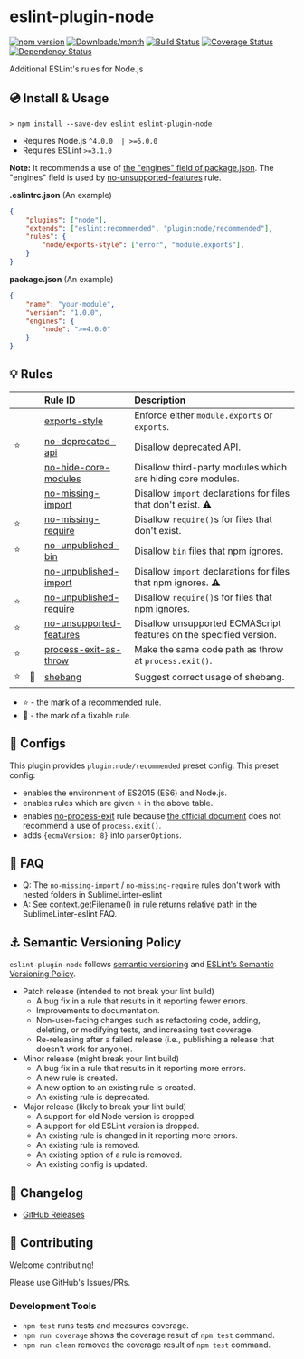 # eslint-plugin-node

[![npm version](https://img.shields.io/npm/v/eslint-plugin-node.svg)](https://www.npmjs.com/package/eslint-plugin-node)
[![Downloads/month](https://img.shields.io/npm/dm/eslint-plugin-node.svg)](http://www.npmtrends.com/eslint-plugin-node)
[![Build Status](https://travis-ci.org/mysticatea/eslint-plugin-node.svg?branch=master)](https://travis-ci.org/mysticatea/eslint-plugin-node)
[![Coverage Status](https://codecov.io/gh/mysticatea/eslint-plugin-node/branch/master/graph/badge.svg)](https://codecov.io/gh/mysticatea/eslint-plugin-node)
[![Dependency Status](https://david-dm.org/mysticatea/eslint-plugin-node.svg)](https://david-dm.org/mysticatea/eslint-plugin-node)

Additional ESLint's rules for Node.js

## :cd: Install & Usage

```
> npm install --save-dev eslint eslint-plugin-node
```

- Requires Node.js `^4.0.0 || >=6.0.0`
- Requires ESLint `>=3.1.0`

**Note:** It recommends a use of [the "engines" field of package.json](https://docs.npmjs.com/files/package.json#engines). The "engines" field is used by [no-unsupported-features](docs/rules/no-unsupported-features.md) rule.

**.eslintrc.json** (An example)

```json
{
    "plugins": ["node"],
    "extends": ["eslint:recommended", "plugin:node/recommended"],
    "rules": {
        "node/exports-style": ["error", "module.exports"],
    }
}
```

**package.json** (An example)

```json
{
    "name": "your-module",
    "version": "1.0.0",
    "engines": {
        "node": ">=4.0.0"
    }
}
```

## :bulb: Rules

|        |          | Rule ID                                                          | Description |
|:------:|:--------:|:-----------------------------------------------------------------|:------------|
|        |          | [exports-style](docs/rules/exports-style.md)                     | Enforce either `module.exports` or `exports`.
| :star: |          | [no-deprecated-api](docs/rules/no-deprecated-api.md)             | Disallow deprecated API.
|        |          | [no-hide-core-modules](docs/rules/no-hide-core-modules.md)       | Disallow third-party modules which are hiding core modules.
|        |          | [no-missing-import](docs/rules/no-missing-import.md)             | Disallow `import` declarations for files that don't exist. :warning:
| :star: |          | [no-missing-require](docs/rules/no-missing-require.md)           | Disallow `require()`s for files that don't exist.
| :star: |          | [no-unpublished-bin](docs/rules/no-unpublished-bin.md)           | Disallow `bin` files that npm ignores.
|        |          | [no-unpublished-import](docs/rules/no-unpublished-import.md)     | Disallow `import` declarations for files that npm ignores. :warning:
| :star: |          | [no-unpublished-require](docs/rules/no-unpublished-require.md)   | Disallow `require()`s for files that npm ignores.
| :star: |          | [no-unsupported-features](docs/rules/no-unsupported-features.md) | Disallow unsupported ECMAScript features on the specified version.
| :star: |          | [process-exit-as-throw](docs/rules/process-exit-as-throw.md)     | Make the same code path as throw at `process.exit()`.
| :star: | :pencil: | [shebang](docs/rules/shebang.md)                                 | Suggest correct usage of shebang.

- :star: - the mark of a recommended rule.
- :pencil: - the mark of a fixable rule.

## :wrench: Configs

This plugin provides `plugin:node/recommended` preset config.
This preset config:

- enables the environment of ES2015 (ES6) and Node.js.
- enables rules which are given :star: in the above table.
- enables [no-process-exit](http://eslint.org/docs/rules/no-process-exit) rule because [the official document](https://nodejs.org/api/process.html#process_process_exit_code) does not recommend a use of `process.exit()`.
- adds `{ecmaVersion: 8}` into `parserOptions`.

## :couple: FAQ

- Q: The `no-missing-import` / `no-missing-require` rules don't work with nested folders in SublimeLinter-eslint
- A: See [context.getFilename() in rule returns relative path](https://github.com/roadhump/SublimeLinter-eslint#contextgetfilename-in-rule-returns-relative-path) in the SublimeLinter-eslint FAQ.

## :anchor: Semantic Versioning Policy

`eslint-plugin-node` follows [semantic versioning](http://semver.org/) and [ESLint's Semantic Versioning Policy](https://github.com/eslint/eslint#semantic-versioning-policy).

- Patch release (intended to not break your lint build)
    - A bug fix in a rule that results in it reporting fewer errors.
    - Improvements to documentation.
    - Non-user-facing changes such as refactoring code, adding, deleting, or modifying tests, and increasing test coverage.
    - Re-releasing after a failed release (i.e., publishing a release that doesn't work for anyone).
- Minor release (might break your lint build)
    - A bug fix in a rule that results in it reporting more errors.
    - A new rule is created.
    - A new option to an existing rule is created.
    - An existing rule is deprecated.
- Major release (likely to break your lint build)
    - A support for old Node version is dropped.
    - A support for old ESLint version is dropped.
    - An existing rule is changed in it reporting more errors.
    - An existing rule is removed.
    - An existing option of a rule is removed.
    - An existing config is updated.

## :newspaper: Changelog

- [GitHub Releases](https://github.com/mysticatea/eslint-plugin-node/releases)

## :muscle: Contributing

Welcome contributing!

Please use GitHub's Issues/PRs.

### Development Tools

- `npm test` runs tests and measures coverage.
- `npm run coverage` shows the coverage result of `npm test` command.
- `npm run clean` removes the coverage result of `npm test` command.

